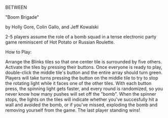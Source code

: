 BETWEEN

"Boom Brigade"

by Holly Gore, Colin Gallo, and Jeff Kowalski

2-5 players assume the role of a bomb squad in a tense electronic party game reminiscent of Hot Potato or Russian Roulette.

How to Play:

Arrange the Blinks tiles so that one center tile is surrounded by five others. Activate the tiles by pressing their buttons.
Once everyone is ready to play, double-click the middle tile's button and the entire array should turn green.
Players will take turns pressing the button on the middle tile to try to stop the rotating light while it faces one of the other tiles.
With each button press, the spinning light gets faster, and every round is randomized, so you never know how many pushes will set off the "bomb".
When the spinner stops, the lights on the tiles will indicate whether you've succesfully hit a wall and avoided the bomb, or if you've missed, exploding the bomb and removing yourself from the game.
The last player standing wins!
